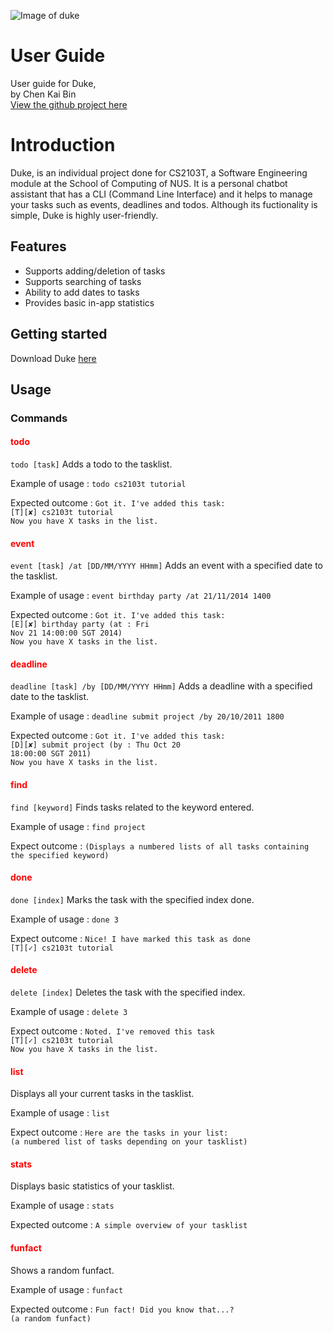 ![Image of duke](https://ckb055.github.io/duke/Ui.png)

# User Guide
User guide for Duke,<br/>
by Chen Kai Bin<br/>
[View the github project here](https://github.com/ckb055/duke)

# Introduction

Duke, is an individual project done for CS2103T, a Software Engineering module at the School of Computing of NUS.
It is a personal chatbot assistant that has a CLI (Command Line Interface) and it
helps to manage your tasks such as events, deadlines and todos.
Although its fuctionality is simple, Duke is highly user-friendly.

## Features 
- Supports adding/deletion of tasks
- Supports searching of tasks
- Ability to add dates to tasks
- Provides basic in-app statistics

## Getting started
Download Duke [here](https://github.com/ckb055/duke)

## Usage
### Commands

#### <span style="color:red">todo</span>
`todo [task]`
Adds a todo to the tasklist.

Example of usage : 
`todo cs2103t tutorial`

Expected outcome :
`Got it. I've added this task:`<br/>
    `[T][✘] cs2103t tutorial`<br/>
`Now you have X tasks in the list.`
    
#### <span style="color:red">event</span>
`event [task] /at [DD/MM/YYYY HHmm]`
Adds an event with a specified date to the tasklist.

Example of usage :
`event birthday party /at 21/11/2014 1400`

Expected outcome :
`Got it. I've added this task:`<br/>
    `[E][✘] birthday party (at : Fri`<br/>
    `Nov 21 14:00:00 SGT 2014)`<br/>
`Now you have X tasks in the list.`

#### <span style="color:red">deadline</span>
`deadline [task] /by [DD/MM/YYYY HHmm]`
Adds a deadline with a specified date to the tasklist.

Example of usage : 
`deadline submit project /by 20/10/2011 1800`

Expected outcome :
`Got it. I've added this task:`<br/>
    `[D][✘] submit project (by : Thu Oct 20`<br/>
    `18:00:00 SGT 2011)`<br/>
`Now you have X tasks in the list.`

#### <span style="color:red">find</span>
`find [keyword]`
Finds tasks related to the keyword entered.

Example of usage :
`find project`

Expect outcome :
`(Displays a numbered lists of all tasks containing the specified keyword)`

#### <span style="color:red">done</span>
`done [index]`
Marks the task with the specified index done.

Example of usage :
`done 3`

Expect outcome :
`Nice! I have marked this task as done`<br/>
`[T][✓] cs2103t tutorial`

#### <span style="color:red">delete</span>
`delete [index]`
Deletes the task with the specified index.

Example of usage :
`delete 3`

Expect outcome :
`Noted. I've removed this task`<br/>
`[T][✓] cs2103t tutorial`<br/>
`Now you have X tasks in the list.`

#### <span style="color:red">list</span>
Displays all your current tasks in the tasklist.

Example of usage :
`list`

Expect outcome :
`Here are the tasks in your list:`<br/>
`(a numbered list of tasks depending on your tasklist)`

#### <span style="color:red">stats</span>
Displays basic statistics of your tasklist.

Example of usage :
`stats`

Expected outcome :
`A simple overview of your tasklist`

#### <span style="color:red">funfact</span>
Shows a random funfact.

Example of usage :
`funfact`

Expected outcome :
`Fun fact! Did you know that...?`<br/>
    `(a random funfact)`
